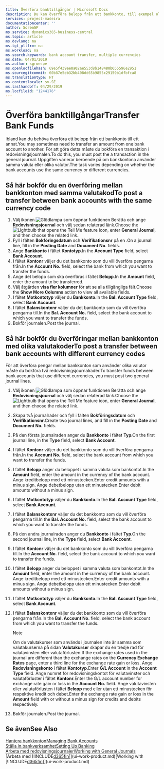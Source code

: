 ```yaml
---
title: Överföra banktillgångar | Microsoft Docs
description: Du kan överföra belopp från ett bankkonto, till exempel olika valutor genom att bokföra transaktionen i redovisningsjournalen.
services: project-madeira
documentationcenter: ''
author: SorenGP
ms.service: dynamics365-business-central
ms.topic: article
ms.devlang: na
ms.tgt_pltfrm: na
ms.workload: na
ms.search.keywords: bank account transfer, multiple currencies
ms.date: 04/01/2019
ms.author: sgroespe
ms.openlocfilehash: 69e5f439ee8a02ae553d8b148480b655596e2951
ms.sourcegitcommit: 60b87e5eb32bb408dd65b9855c29159b1dfbfca8
ms.translationtype: HT
ms.contentlocale: sv-SE
ms.lasthandoff: 04/29/2019
ms.locfileid: "1244176"
---
```

# <a name="transfer-bank-funds"></a><span data-ttu-id="e6d7b-103">Överföra banktillgångar</span><span class="sxs-lookup"><span data-stu-id="e6d7b-103">Transfer Bank Funds</span></span>
<span data-ttu-id="e6d7b-104">Ibland kan du behöva överföra ett belopp från ett bankkonto till ett annat.</span><span class="sxs-lookup"><span data-stu-id="e6d7b-104">You may sometimes need to transfer an amount from one bank account to another.</span></span> <span data-ttu-id="e6d7b-105">För att göra detta måste du bokföra en transaktion i redovisningsjournalen.</span><span class="sxs-lookup"><span data-stu-id="e6d7b-105">To do this, you must post the a transaction in the general journal.</span></span> <span data-ttu-id="e6d7b-106">Uppgiften varierar beroende på om bankkontona använder samma valuta eller olika valutor.</span><span class="sxs-lookup"><span data-stu-id="e6d7b-106">The task varies depending on whether the bank accounts use the same currency or different currencies.</span></span>

## <a name="to-post-a-transfer-between-bank-accounts-with-the-same-currency-code"></a><span data-ttu-id="e6d7b-107">Så här bokför du en överföring mellan bankkonton med samma valutakod</span><span class="sxs-lookup"><span data-stu-id="e6d7b-107">To post a transfer between bank accounts with the same currency code</span></span>
1. <span data-ttu-id="e6d7b-108">Välj ikonen ![Glödlampa som öppnar funktionen Berätta](media/ui-search/search_small.png "Berätta vad du vill göra") och ange **Redovisningsjournal** och välj sedan relaterad länk.</span><span class="sxs-lookup"><span data-stu-id="e6d7b-108">Choose the ![Lightbulb that opens the Tell Me feature](media/ui-search/search_small.png "Tell me what you want to do") icon, enter **General Journal**, and then choose the related link.</span></span>
2. <span data-ttu-id="e6d7b-109">Fyll i fälten **Bokföringsdatum** och **Verifikationsnr** på en .</span><span class="sxs-lookup"><span data-stu-id="e6d7b-109">On a journal line, fill in the **Posting Date** and **Document No.** fields.</span></span>
3. <span data-ttu-id="e6d7b-110">Ange **Bankkonto** i fältet **Kontotyp**.</span><span class="sxs-lookup"><span data-stu-id="e6d7b-110">In the **Account Type** field, select **Bank Account**.</span></span>
4. <span data-ttu-id="e6d7b-111">I fältet **Kontonr** väljer du det bankkonto som du vill överföra pengarna från.</span><span class="sxs-lookup"><span data-stu-id="e6d7b-111">In the **Account No.** field, select the bank from which you want to transfer the funds.</span></span>
5. <span data-ttu-id="e6d7b-112">Ange det belopp som ska överföras i fältet **Belopp**.</span><span class="sxs-lookup"><span data-stu-id="e6d7b-112">In the **Amount** field, enter the amount to be transferred.</span></span>
6. <span data-ttu-id="e6d7b-113">Välj åtgärden **visa fler kolumner** för att se alla tillgängliga fält.</span><span class="sxs-lookup"><span data-stu-id="e6d7b-113">Choose the **Show More Columns** action to view all available fields.</span></span>
7. <span data-ttu-id="e6d7b-114">I fältet **Motkontotyp** väljer du **Bankkonto**.</span><span class="sxs-lookup"><span data-stu-id="e6d7b-114">In the **Bal. Account Type** field, select **Bank Account**.</span></span>
8. <span data-ttu-id="e6d7b-115">I fältet **Balanskontonr** väljer du det bankkonto som du vill överföra pengarna till.</span><span class="sxs-lookup"><span data-stu-id="e6d7b-115">In the **Bal. Account No.** field, select the bank account to which you want to transfer the funds.</span></span>
9. <span data-ttu-id="e6d7b-116">Bokför journalen.</span><span class="sxs-lookup"><span data-stu-id="e6d7b-116">Post the journal.</span></span>

## <a name="to-post-a-transfer-between-bank-accounts-with-different-currency-codes"></a><span data-ttu-id="e6d7b-117">Så här bokför du överföringar mellan bankkonton med olika valutakoder</span><span class="sxs-lookup"><span data-stu-id="e6d7b-117">To post a transfer between bank accounts with different currency codes</span></span>
<span data-ttu-id="e6d7b-118">För att överföra pengar mellan bankkonton som använder olika valutor måste du bokföra två redovisningsjournalrader.</span><span class="sxs-lookup"><span data-stu-id="e6d7b-118">To transfer funds between bank accounts that use different currencies, you must post two general journal lines.</span></span>

1. <span data-ttu-id="e6d7b-119">Välj ikonen ![Glödlampa som öppnar funktionen Berätta](media/ui-search/search_small.png "Berätta vad du vill göra") och ange **Redovisningsjournal** och välj sedan relaterad länk.</span><span class="sxs-lookup"><span data-stu-id="e6d7b-119">Choose the ![Lightbulb that opens the Tell Me feature](media/ui-search/search_small.png "Tell me what you want to do") icon, enter **General Journal**, and then choose the related link.</span></span>
2. <span data-ttu-id="e6d7b-120">Skapa två journalrader och fyll i fälten **Bokföringsdatum** och **Verifikationsnr**.</span><span class="sxs-lookup"><span data-stu-id="e6d7b-120">Create two journal lines, and fill in the **Posting Date** and **Document No.** fields.</span></span>
3. <span data-ttu-id="e6d7b-121">På den första journalraden anger du **Bankkonto** i fältet **Typ**.</span><span class="sxs-lookup"><span data-stu-id="e6d7b-121">On the first journal line, in the **Type** field, select **Bank Account**.</span></span>
4. <span data-ttu-id="e6d7b-122">I fältet **Kontonr** väljer du det bankkonto som du vill överföra pengarna från.</span><span class="sxs-lookup"><span data-stu-id="e6d7b-122">In the **Account No.** field, select the bank account from which you want to transfer the funds.</span></span>
5. <span data-ttu-id="e6d7b-123">I fältet **Belopp** anger du beloppet i samma valuta som bankontot.</span><span class="sxs-lookup"><span data-stu-id="e6d7b-123">In the **Amount** field, enter the amount in the currency of the bank account.</span></span> <span data-ttu-id="e6d7b-124">Ange kreditbelopp med ett minustecken.</span><span class="sxs-lookup"><span data-stu-id="e6d7b-124">Enter credit amounts with a minus sign.</span></span> <span data-ttu-id="e6d7b-125">Ange debetbelopp utan ett minustecken.</span><span class="sxs-lookup"><span data-stu-id="e6d7b-125">Enter debit amounts without a minus sign.</span></span>
6. <span data-ttu-id="e6d7b-126">I fältet **Motkontotyp** väljer du **Bankkonto**.</span><span class="sxs-lookup"><span data-stu-id="e6d7b-126">In the **Bal. Account Type** field, select **Bank Account**.</span></span>
7. <span data-ttu-id="e6d7b-127">I fältet **Balanskontonr** väljer du det bankkonto som du vill överföra pengarna till.</span><span class="sxs-lookup"><span data-stu-id="e6d7b-127">In the **Bal. Account No.** field, select the bank account to which you want to transfer the funds.</span></span>
8. <span data-ttu-id="e6d7b-128">På den andra journalraden anger du **Bankkonto** i fältet **Typ**.</span><span class="sxs-lookup"><span data-stu-id="e6d7b-128">On the second journal line, in the **Type** field, select **Bank Account**.</span></span>
9. <span data-ttu-id="e6d7b-129">I fältet **Kontonr** väljer du det bankkonto som du vill överföra pengarna till.</span><span class="sxs-lookup"><span data-stu-id="e6d7b-129">In the **Account No.** field, select the bank account to which you want to transfer the funds.</span></span>
10. <span data-ttu-id="e6d7b-130">I fältet **Belopp** anger du beloppet i samma valuta som bankontot.</span><span class="sxs-lookup"><span data-stu-id="e6d7b-130">In the **Amount** field, enter the amount in the currency of the bank account.</span></span> <span data-ttu-id="e6d7b-131">Ange kreditbelopp med ett minustecken.</span><span class="sxs-lookup"><span data-stu-id="e6d7b-131">Enter credit amounts with a minus sign.</span></span> <span data-ttu-id="e6d7b-132">Ange debetbelopp utan ett minustecken.</span><span class="sxs-lookup"><span data-stu-id="e6d7b-132">Enter debit amounts without a minus sign.</span></span>
11. <span data-ttu-id="e6d7b-133">I fältet **Motkontotyp** väljer du **Bankkonto**.</span><span class="sxs-lookup"><span data-stu-id="e6d7b-133">In the **Bal. Account Type** field, select **Bank Account**.</span></span>  
12. <span data-ttu-id="e6d7b-134">I fältet **Balanskontonr** väljer du det bankkonto som du vill överföra pengarna från.</span><span class="sxs-lookup"><span data-stu-id="e6d7b-134">In the **Bal. Account No.** field, select the bank account from which you want to transfer the funds.</span></span>

    > [!NOTE]  
    > <span data-ttu-id="e6d7b-135">Om de valutakurser som används i journalen inte är samma som valutakurserna på sidan **Valutakurser** skapar du en tredje rad för valutavinsten eller valutaförlusten.</span><span class="sxs-lookup"><span data-stu-id="e6d7b-135">If the exchange rates used in the journal are different than the exchange rates on the **Currency Exchange Rates** page, enter a third line for the exchange rate gain or loss.</span></span> <span data-ttu-id="e6d7b-136">Ange **Redovisningskonto** i fältet **Kontotyp**.</span><span class="sxs-lookup"><span data-stu-id="e6d7b-136">Enter **G/L Account** in the **Account Type** field.</span></span> <span data-ttu-id="e6d7b-137">Ange numret för redovisningskontot för valutavinster och valutaförluster i fältet **Kontonr**.</span><span class="sxs-lookup"><span data-stu-id="e6d7b-137">Enter the G/L account number for exchange rate gain or loss in the **Account No.** field.</span></span> <span data-ttu-id="e6d7b-138">Ange valutavinsten eller valutaförlusten i fältet **Belopp** med eller utan ett minustecken för respektive kredit och debet.</span><span class="sxs-lookup"><span data-stu-id="e6d7b-138">Enter the exchange rate gain or loss in the **Amount** field with or without a minus sign for credits and debits respectively.</span></span>
13. <span data-ttu-id="e6d7b-139">Bokför journalen.</span><span class="sxs-lookup"><span data-stu-id="e6d7b-139">Post the journal.</span></span>

## <a name="see-also"></a><span data-ttu-id="e6d7b-140">Se även</span><span class="sxs-lookup"><span data-stu-id="e6d7b-140">See Also</span></span>
[<span data-ttu-id="e6d7b-141">Hantera bankkonton</span><span class="sxs-lookup"><span data-stu-id="e6d7b-141">Managing Bank Accounts</span></span>](bank-manage-bank-accounts.md)  
[<span data-ttu-id="e6d7b-142">Ställa in bankverksamhet</span><span class="sxs-lookup"><span data-stu-id="e6d7b-142">Setting Up Banking</span></span>](bank-setup-banking.md)  
[<span data-ttu-id="e6d7b-143">Arbeta med redovisningsjournaler</span><span class="sxs-lookup"><span data-stu-id="e6d7b-143">Working with General Journals</span></span>](ui-work-general-journals.md)  
<span data-ttu-id="e6d7b-144">[Arbeta med [!INCLUDE[d365fin](includes/d365fin_md.md)]](ui-work-product.md)</span><span class="sxs-lookup"><span data-stu-id="e6d7b-144">[Working with [!INCLUDE[d365fin](includes/d365fin_md.md)]](ui-work-product.md)</span></span>
